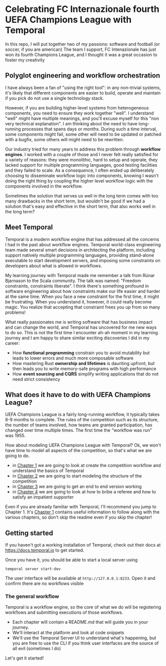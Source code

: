 # Celebrating FC Internazionale fourth UEFA Champions League with Temporal

In this repo, I will put together two of my passions: software and football (or soccer, if you are american)
The team I support, FC Intenazionale has just won its fourth Champions League, and I thought it was a great occasion to foster my creativity

## Polyglot engineering and workflow orchestration

I have always been a fan of "using the right tool": in any non-trivial systems, it's likely that different components are easier to build, operate and maintain if you pick do not use a single technology stack.

However, if you are building higher-level systems from heterogeneous components, you need to ensure they work together "well". I understand "well" might have multiple meanings, and you'll excuse myself for this "non very technical explanation". I am thinking about the need to have long-running processes that spans days or months. During such a time interval, some components might fail, some other will need to be updated or patched with a bugfix, some others will might need to be rewritten.

Our industry tried for many years to address this problem through **workflow engines**. I worked with a couple of those and I never felt really satisfied for a variety of reasons: they were monolithic, hard to setup and operate, they lacked support for multiple programming languages, good testing facilities and they failed to scale.  As a consequence, I often ended up deliberately choosing to disseminate workflow logic into components, knowing I wasn't doing the right thing by coupling the higher level workflow logic with the components involved in the workflow. 

Sometimes the solution that serves us well in the long term comes with too many drawbacks in the short term, but wouldn't be good if we had a solution that's easy and effective in the short term, that also works well in the long term? 

## Meet Temporal

Temporal is a modern workflow engine that has addressed all the concerns I had in the past about workflow engines. 
Temporal world-class engineering team made several smart decisions in architecting the platform, including support natively multiple programming languages, providing stand-alone executable to start development servers, and imposing some constraints on developers about what is allowed in workflows.

My learning journey with Temporal made me remember a talk from Rúnar Bjarnason to the Scala community. The talk was named: "Freedom constraints, constraints liberate". I think there's something profound in software engineering about how constraints make our life easier and harder at the same time. When you face a new constraint for the first time, it might be frustrating. When you understand it, however, it could really become magic. You realize that accepting that constraint frees you up from so many problems!  

What really passionates me is writing software that has business impact and can change the world, and Temporal has uncovered for me new ways to do so. This is not the first time I encounter ah-ah moment in my learning journey and I am happy to share similar exciting discoveries I did in my career:

- How **functional programming** constrain you to avoid mutability but leads to lower errors and much more composable software
- How mastering Rust **ownership and lifetimes** is daunting upfront, but then leads you to write memory-safe programs with high performance
- How **event sourcing and CQRS** simplify writing applications that do not need strict consistency  


## What does it have to do with UEFA Champions League?

UEFA Champions League is a fairly long-running workflow, it typically takes 8-9 months to complete. The rules of the competition such as its structure, the number of teams involved, how teams are granted participation, has changed over time multiple times. The first time the "workflow was run" was 1955. 

How about modeling UEFA Champions League with Temporal? Ok, we won't have time to model all aspects of the competition, so that's what we are going to do.

- in [Chapter 1](./chapter1) we are going to look at create the competition workflow and understand the basics of Temporal
- in [Chapter 2](./chapter2) we are going to start modeling the structure of the competition
- in [Chapter 3](./chapter3) we are going to get an end to end version working
- in [Chapter 4](./chapter4) we are going to look at how to bribe a referee and how to satisfy an impatient supporter 


Even if you are already familiar with Temporal, I'll recommend you jump to Chapter 1. It's [Chapter 1](./chapter1/README.md) contains useful information to follow along with the various chapters, so don't skip the readme even if you skip the chapter!

## Getting started

If you haven't got a working installation of Temporal, check out their docs at https://docs.temporal.io to get started.

Once you have it, you should be able to start a local server using

```shell
temporal server start-dev
```

The user interface will be available at `http://127.0.0.1:8233`. Open it and confirm there are no workflows visible

### The general workflow

Temporal is a workflow engine, so the core of what we do will be registering workflows and submitting executions of those workflows.
- Each chapter will contain a README.md that will guide you in your journey.
- We'll interact at the platform and look at code snippets
- We'll use the Temporal Server UI to understand what's happening, but you are free to use the CLI if you think user interfaces are the source of all evil (sometimes I do)


Let's get it started!
